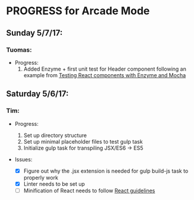 # PROGRESS for Arcade Mode

## Sunday 5/7/17:

### Tuomas:
  - Progress:
      1. Added Enzyme + first unit test for Header component following an example from 
        [Testing React components with Enzyme and Mocha](https://semaphoreci.com/community/tutorials/testing-react-components-with-enzyme-and-mocha)

## Saturday 5/6/17:
### Tim:
  - Progress:
    1. Set up directory structure
    2. Set up minimal placeholder files to test gulp task
    3. Initialize gulp task for transpiling JSX/ES6 -> ES5

  - Issues:
    - [X] Figure out why the .jsx extension is needed for gulp build-js task to properly work
    - [X] Linter needs to be set up
    - [ ] Minification of React needs to follow [React guidelines](https://fb.me/react-minification)
